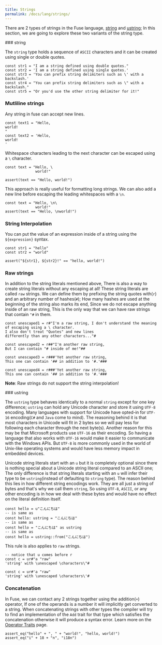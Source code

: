 ```yaml
---
title: Strings
permalink: /docs/lang/strings/
---
```


There are 2 types of strings in the Fuse language, [string](#string) and [ustring](#ustring); In this section, we are going to explore these two variants of the string type.

<a name="string" />
### string

The `string` type holds a sequence of `ASCII` characters and it can be created using single or double quotes.

```fuse
const str1 = "I am a string defined using double quotes."
const str2 = 'I am a string defined using single quotes.'
const str3 = 'You can prefix string delimiters such as \' with a backslash.'
const str4 = "You can prefix string delimiters such as \" with a backslash."
const str5 = "Or you'd use the other string delimiter for it!"
```

### Mutliline strings

Any string in fuse can accept new lines.

```fuse
const text1 = "Hello,
world!
"
const text2 = 'Hello,
world!
'
```

Whitespace characters leading to the next character can be escaped using a `\` character.

```fuse
const text = "Hello, \
              world!"

assert(text == "Hello, world!")
```

This approach is really useful for formatting long strings. We can also add a new line before escaping the leading whitespaces with a `\n`.

```fuse
const text = "Hello, \n\
              world!"
assert(text == "Hello, \nworld!")
```

### String Interpolation

You can put the value of an expression inside of a string using the `${expression}` syntax.

```fuse
const str1 = "hello"
const str2 = "world"

assert("${str1}, ${str2}!" == "hello, world!")
```

### Raw strings

In addition to the string literals mentioned above, There is also a way to create string literals without any escaping at all!
These string literals are called `raw` strings. We can define them by prefixing the string quotes with(`r`) and an arbitrary number of hashes(`#`); How many hashes are used at the beginning of the string also marks its end, Since we do not escape anything inside of an raw string, This is the only way that we can have raw strings that contain `"#` in them.

```fuse
const unescaped1 = r#"I'm a raw string, I don't understand the meaning of escaping using a \ character.
I also don't treat "Quotes" and new lines
differently than any other characters..."#

const unescaped2 = r##"I'm another raw string,
But I can contain "# inside of me!"##

const unescaped3 = r###'Yet another raw string,
This one can contain '## in addition to '#.'###

const unescaped4 = r###'Yet another raw string,
This one can contain '## in addition to '#.'###
```
__Note__: Raw strings do not support the string interpolation!

<a name="ustring" />
### ustring

The `ustring` type behaves identically to a normal `string` except for one key difference; `ustring` can hold any Unicode character and store it using `UTF-8` encoding. Many languages with support for Unicode have opted-in for `UTF-16` encoding(`C#` and `Java` come to mind). The reasoning behind it is that most characters in Unicode will fit in 2 bytes so we will pay less for following each character through the next byte(s). Another reason for this may be that Microsoft products use `UTF-16` as their encoding. So having a language that also works with `UTF-16` would make it easier to communicate with the Windows APIs.
But `UTF-8` is more commonly used in the world of Unix-like operating systems and would have less memory impact in embedded devices.

Unicode string literals start with an `u` but it is completely optional since there is nothing special about a Unicode string literal compared to an ASCII one; The only difference is that string literals starting with an `u` will infer their type to be `ustring`(instead of defaulting to `string` type).
The reason behind this lies in how different string encodings work. They are all just a string of bytes and that's why we call them `string`, So using `UTF-8`, `ASCII`, or any other encoding is in how we deal with these bytes and would have no effect on the literal definition itself.

```fuse
const hello = u"こんにちは"
-- is same as
const hello: ustring = "こんにちは"
-- is same as
const hello = "こんにちは" as ustring
-- is same as
const hello = ustring::from("こんにちは")
```

This rule is also applies to `raw` strings.

```fuse
-- notice that u comes before r
const c = ur#"a "raw"
'string' with \unescaped \characters\"#

const c = ur#'a "raw"
'string' with \unescaped \characters\'#
```

### Concatenation

In Fuse, we can contact any 2 strings together using the addition(`+`) operator, If one of the operands is a number it will implicitly get converted to a string. When concatenating strings with other types the compiler will try to find an implementation of the `Add` trait for that type which satisfies the concatenation otherwise it will produce a syntax error. Learn more on the [Operator Traits](/docs/ops) page.

```fuse
assert_eq("hello" + ", " + "world!", "hello, world!")
assert_eq("i" + 18 + "n", "i18n")
```
